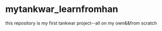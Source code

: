 # mytankwar_learnfromhan
this repository is my first tankwar project--all on my own&amp;&amp;from scratch

